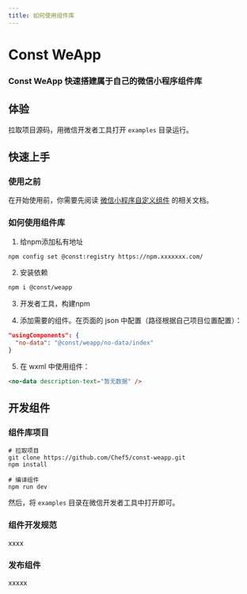```yaml
---
title: 如何使用组件库
---
```


# Const WeApp

### Const WeApp 快速搭建属于自己的微信小程序组件库

## 体验

拉取项目源码，用微信开发者工具打开 `examples` 目录运行。

## 快速上手

### 使用之前
在开始使用前，你需要先阅读 [微信小程序自定义组件](https://developers.weixin.qq.com/miniprogram/dev/framework/custom-component/) 的相关文档。

### 如何使用组件库

1. 给npm添加私有地址

``` sh
npm config set @const:registry https://npm.xxxxxxx.com/
```

2. 安装依赖

``` sh
npm i @const/weapp
```

3. 开发者工具，构建npm


4. 添加需要的组件。在页面的 json 中配置（路径根据自己项目位置配置）：

``` json
"usingComponents": {
  "no-data": "@const/weapp/no-data/index"
}
```

5. 在 wxml 中使用组件：

```html
<no-data description-text="暂无数据" />
```

## 开发组件

### 组件库项目

```shell
# 拉取项目
git clone https://github.com/Chef5/const-weapp.git
npm install

# 编译组件
npm run dev
```
然后，将 `examples` 目录在微信开发者工具中打开即可。

### 组件开发规范

xxxx

### 发布组件

xxxxx
